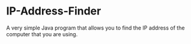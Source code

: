 IP-Address-Finder
=================

A very simple Java program that allows you to find the IP address of the computer that you are using.
